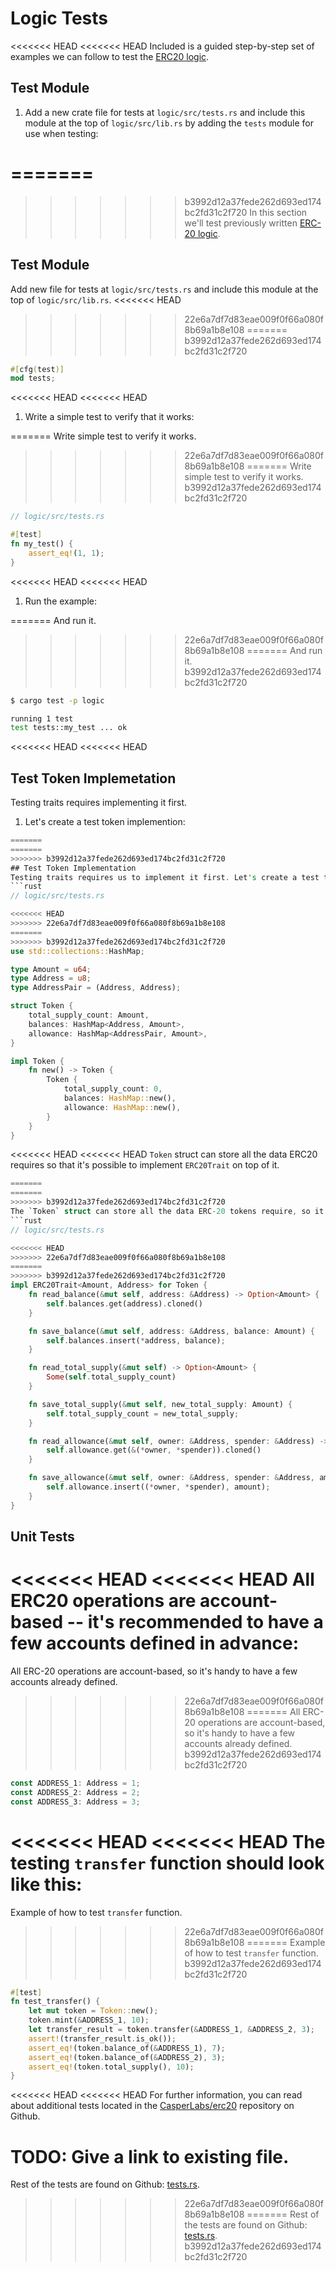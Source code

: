 # Logic Tests
<<<<<<< HEAD
<<<<<<< HEAD
Included is a guided step-by-step set of examples we can follow to test the [ERC20 logic](logic.html).

## Test Module
1. Add a new crate file for tests at `logic/src/tests.rs` and include this module at the top of `logic/src/lib.rs` by adding the  `tests` module for use when testing:

=======
=======
>>>>>>> b3992d12a37fede262d693ed174bc2fd31c2f720
In this section we'll test previously written [ERC-20 logic](logic).

## Test Module
Add new file for tests at `logic/src/tests.rs` and include this module at the top of `logic/src/lib.rs`.
<<<<<<< HEAD
>>>>>>> 22e6a7df7d83eae009f0f66a080f8b69a1b8e108
=======
>>>>>>> b3992d12a37fede262d693ed174bc2fd31c2f720
```rust
#[cfg(test)]
mod tests;
```
<<<<<<< HEAD
<<<<<<< HEAD
1. Write a simple test to verify that it works:

=======
Write simple test to verify it works.
>>>>>>> 22e6a7df7d83eae009f0f66a080f8b69a1b8e108
=======
Write simple test to verify it works.
>>>>>>> b3992d12a37fede262d693ed174bc2fd31c2f720
```rust
// logic/src/tests.rs

#[test]
fn my_test() {
    assert_eq!(1, 1);
}
```
<<<<<<< HEAD
<<<<<<< HEAD
1. Run the example:

=======
And run it.
>>>>>>> 22e6a7df7d83eae009f0f66a080f8b69a1b8e108
=======
And run it.
>>>>>>> b3992d12a37fede262d693ed174bc2fd31c2f720
```bash
$ cargo test -p logic

running 1 test
test tests::my_test ... ok
```

<<<<<<< HEAD
<<<<<<< HEAD
## Test Token Implemetation
Testing traits requires implementing it first. 

1. Let's create a test token implemention:

```rust
=======
=======
>>>>>>> b3992d12a37fede262d693ed174bc2fd31c2f720
## Test Token Implementation
Testing traits requires us to implement it first. Let's create a test token struct.
```rust
// logic/src/tests.rs

<<<<<<< HEAD
>>>>>>> 22e6a7df7d83eae009f0f66a080f8b69a1b8e108
=======
>>>>>>> b3992d12a37fede262d693ed174bc2fd31c2f720
use std::collections::HashMap;

type Amount = u64;
type Address = u8;
type AddressPair = (Address, Address);

struct Token {
    total_supply_count: Amount,
    balances: HashMap<Address, Amount>,
    allowance: HashMap<AddressPair, Amount>,
}

impl Token {
    fn new() -> Token {
        Token {
            total_supply_count: 0,
            balances: HashMap::new(),
            allowance: HashMap::new(),
        }
    }
}
```
<<<<<<< HEAD
<<<<<<< HEAD
`Token` struct can store all the data ERC20 requires so that it's possible to implement `ERC20Trait` on top of it.

```rust
=======
=======
>>>>>>> b3992d12a37fede262d693ed174bc2fd31c2f720
The `Token` struct can store all the data ERC-20 tokens require, so it's possible to implement `ERC20Trait` on top of it.
```rust
// logic/src/tests.rs

<<<<<<< HEAD
>>>>>>> 22e6a7df7d83eae009f0f66a080f8b69a1b8e108
=======
>>>>>>> b3992d12a37fede262d693ed174bc2fd31c2f720
impl ERC20Trait<Amount, Address> for Token {
    fn read_balance(&mut self, address: &Address) -> Option<Amount> {
        self.balances.get(address).cloned()
    }

    fn save_balance(&mut self, address: &Address, balance: Amount) {
        self.balances.insert(*address, balance);
    }

    fn read_total_supply(&mut self) -> Option<Amount> {
        Some(self.total_supply_count)
    }

    fn save_total_supply(&mut self, new_total_supply: Amount) {
        self.total_supply_count = new_total_supply;
    }

    fn read_allowance(&mut self, owner: &Address, spender: &Address) -> Option<Amount> {
        self.allowance.get(&(*owner, *spender)).cloned()
    }

    fn save_allowance(&mut self, owner: &Address, spender: &Address, amount: Amount) {
        self.allowance.insert((*owner, *spender), amount);
    }
}
```

## Unit Tests
<<<<<<< HEAD
<<<<<<< HEAD
All ERC20 operations are account-based -- it's recommended to have a few accounts defined in advance:
=======
All ERC-20 operations are account-based, so it's handy to have a few accounts already defined.
>>>>>>> 22e6a7df7d83eae009f0f66a080f8b69a1b8e108
=======
All ERC-20 operations are account-based, so it's handy to have a few accounts already defined.
>>>>>>> b3992d12a37fede262d693ed174bc2fd31c2f720
```rust
const ADDRESS_1: Address = 1;
const ADDRESS_2: Address = 2;
const ADDRESS_3: Address = 3;
```
<<<<<<< HEAD
<<<<<<< HEAD
The testing `transfer` function should look like this:
=======
Example of how to test `transfer` function.
>>>>>>> 22e6a7df7d83eae009f0f66a080f8b69a1b8e108
=======
Example of how to test `transfer` function.
>>>>>>> b3992d12a37fede262d693ed174bc2fd31c2f720
```rust
#[test]
fn test_transfer() {
    let mut token = Token::new();
    token.mint(&ADDRESS_1, 10);
    let transfer_result = token.transfer(&ADDRESS_1, &ADDRESS_2, 3);
    assert!(transfer_result.is_ok());
    assert_eq!(token.balance_of(&ADDRESS_1), 7);
    assert_eq!(token.balance_of(&ADDRESS_2), 3);
    assert_eq!(token.total_supply(), 10);
}
```
<<<<<<< HEAD
<<<<<<< HEAD
For further information, you can read about additional tests located in the [CasperLabs/erc20](https://github.com/CasperLabs/erc20) repository on Github.

TODO: Give a link to existing file.
=======
Rest of the tests are found on Github: [tests.rs](https://github.com/CasperLabs/erc20/blob/master/logic/src/tests.rs).
>>>>>>> 22e6a7df7d83eae009f0f66a080f8b69a1b8e108
=======
Rest of the tests are found on Github: [tests.rs](https://github.com/CasperLabs/erc20/blob/master/logic/src/tests.rs).
>>>>>>> b3992d12a37fede262d693ed174bc2fd31c2f720

